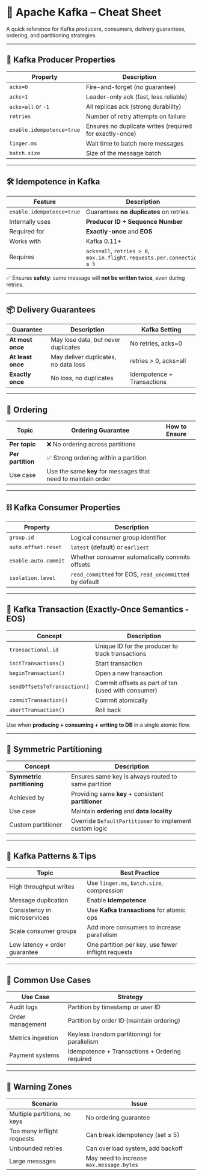 # 🔄 Apache Kafka – Cheat Sheet

A quick reference for Kafka producers, consumers, delivery guarantees, ordering, and partitioning strategies.

---

## 🔌 Kafka Producer Properties

| Property                  | Description                                             |
| ------------------------- | ------------------------------------------------------- |
| `acks=0`                  | Fire-and-forget (no guarantee)                          |
| `acks=1`                  | Leader-only ack (fast, less reliable)                   |
| `acks=all` or `-1`        | All replicas ack (strong durability)                    |
| `retries`                 | Number of retry attempts on failure                     |
| `enable.idempotence=true` | Ensures no duplicate writes (required for exactly-once) |
| `linger.ms`               | Wait time to batch more messages                        |
| `batch.size`              | Size of the message batch                               |

---

## 🛠 Idempotence in Kafka

| Feature                   | Description                                                            |
| ------------------------- | ---------------------------------------------------------------------- |
| `enable.idempotence=true` | Guarantees **no duplicates** on retries                                |
| Internally uses           | **Producer ID + Sequence Number**                                      |
| Required for              | **Exactly-once** and **EOS**                                           |
| Works with                | Kafka 0.11+                                                            |
| Requires                  | `acks=all`, `retries > 0`, `max.in.flight.requests.per.connection ≤ 5` |

✅ Ensures **safety**: same message will **not be written twice**, even during retries.

---

## 📦 Delivery Guarantees

| Guarantee         | Description                          | Kafka Setting              |
| ----------------- | ------------------------------------ | -------------------------- |
| **At most once**  | May lose data, but never duplicates  | No retries, acks=0         |
| **At least once** | May deliver duplicates, no data loss | retries > 0, acks=all      |
| **Exactly once**  | No loss, no duplicates               | Idempotence + Transactions |

---

## 🔁 Ordering

| Topic             | Ordering Guarantee                                            | How to Ensure |
| ----------------- | ------------------------------------------------------------- | ------------- |
| **Per topic**     | ❌ No ordering across partitions                               |               |
| **Per partition** | ✅ Strong ordering within a partition                          |               |
| Use case          | Use the same **key** for messages that need to maintain order |               |

---

## ⛓ Kafka Consumer Properties

| Property             | Description                                             |
| -------------------- | ------------------------------------------------------- |
| `group.id`           | Logical consumer group identifier                       |
| `auto.offset.reset`  | `latest` (default) or `earliest`                        |
| `enable.auto.commit` | Whether consumer automatically commits offsets          |
| `isolation.level`    | `read_committed` for EOS, `read_uncommitted` by default |

---

## 🧪 Kafka Transaction (Exactly-Once Semantics - EOS)

| Concept                      | Description                                        |
| ---------------------------- | -------------------------------------------------- |
| `transactional.id`           | Unique ID for the producer to track transactions   |
| `initTransactions()`         | Start transaction                                  |
| `beginTransaction()`         | Open a new transaction                             |
| `sendOffsetsToTransaction()` | Commit offsets as part of txn (used with consumer) |
| `commitTransaction()`        | Commit atomically                                  |
| `abortTransaction()`         | Roll back                                          |

Use when **producing + consuming + writing to DB** in a single atomic flow.

---

## 🧮 Symmetric Partitioning

| Concept                    | Description                                             |
| -------------------------- | ------------------------------------------------------- |
| **Symmetric partitioning** | Ensures same key is always routed to same partition     |
| Achieved by                | Providing same **key** + consistent **partitioner**     |
| Use case                   | Maintain **ordering** and **data locality**             |
| Custom partitioner         | Override `DefaultPartitioner` to implement custom logic |

---

## 📌 Kafka Patterns & Tips

| Topic                         | Best Practice                                      |
| ----------------------------- | -------------------------------------------------- |
| High throughput writes        | Use `linger.ms`, `batch.size`, compression         |
| Message duplication           | Enable **idempotence**                             |
| Consistency in microservices  | Use **Kafka transactions** for atomic ops          |
| Scale consumer groups         | Add more consumers to increase parallelism         |
| Low latency + order guarantee | One partition per key, use fewer inflight requests |

---

## 🧠 Common Use Cases

| Use Case          | Strategy                                       |
| ----------------- | ---------------------------------------------- |
| Audit logs        | Partition by timestamp or user ID              |
| Order management  | Partition by order ID (maintain ordering)      |
| Metrics ingestion | Keyless (random partitioning) for parallelism  |
| Payment systems   | Idempotence + Transactions + Ordering required |

---

## 🛑 Warning Zones

| Scenario                     | Issue                                    |
| ---------------------------- | ---------------------------------------- |
| Multiple partitions, no keys | No ordering guarantee                    |
| Too many inflight requests   | Can break idempotency (set ≤ 5)          |
| Unbounded retries            | Can overload system, add backoff         |
| Large messages               | May need to increase `max.message.bytes` |
